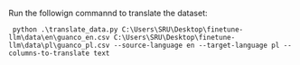 Run the followign commannd to translate the dataset:
```
 python .\translate_data.py C:\Users\SRU\Desktop\finetune-llm\data\en\guanco_en.csv C:\Users\SRU\Desktop\finetune-llm\data\pl\guanco_pl.csv --source-language en --target-language pl --columns-to-translate text
```